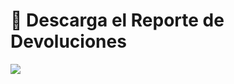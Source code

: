 # 📑 Descarga el Reporte de Devoluciones  
  

<img src="https://josemaestreb.github.io/docs.bil_v2/_asset/03-%20Reportes/024_reporte_devoluciones_completo.png" />